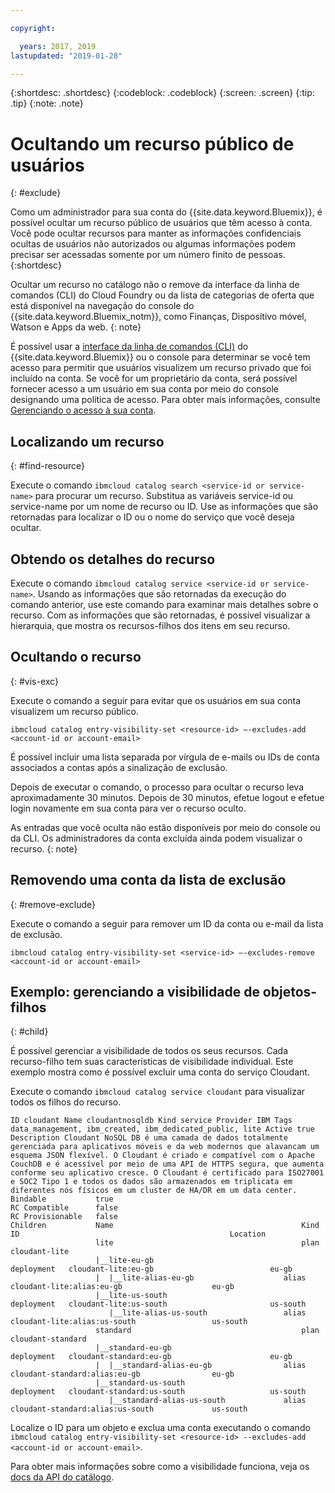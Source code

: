 ```yaml
---

copyright:

  years: 2017, 2019
lastupdated: "2019-01-28"

---
```


{:shortdesc: .shortdesc}
{:codeblock: .codeblock}
{:screen: .screen}
{:tip: .tip}
{:note: .note}


# Ocultando um recurso público de usuários
{: #exclude}

Como um administrador para sua conta do {{site.data.keyword.Bluemix}}, é possível ocultar um recurso público de usuários que têm acesso à conta. Você pode ocultar recursos para manter as informações confidenciais ocultas de usuários não autorizados ou algumas informações podem precisar ser acessadas somente por um número finito de pessoas.
{:shortdesc}

Ocultar um recurso no catálogo não o remove da interface da linha de comandos (CLI) do Cloud Foundry ou da lista de categorias de oferta que está disponível na navegação do console do {{site.data.keyword.Bluemix_notm}}, como Finanças, Dispositivo móvel, Watson e Apps da web.
{: note}

É possível usar a [interface da linha de comandos (CLI)](/docs/cli/reference/ibmcloud?topic=cloud-cli-ibmcloud_cli) do {{site.data.keyword.Bluemix}} ou o console para determinar se você tem acesso para permitir que usuários visualizem um recurso privado que foi incluído na conta. Se você for um proprietário da conta, será possível fornecer acesso a um usuário em sua conta por meio do console designando uma política de acesso. Para obter mais informações, consulte [Gerenciando o acesso à sua conta](/docs/account?topic=account-find-access).

## Localizando um recurso
{: #find-resource}

Execute o comando `ibmcloud catalog search <service-id or service-name>` para procurar um recurso. Substitua as variáveis service-id ou service-name por um nome de recurso ou ID. Use as informações que são retornadas para localizar o ID ou o nome do serviço que você deseja ocultar.

## Obtendo os detalhes do recurso

Execute o comando `ibmcloud catalog service <service-id or service-name>`. Usando as informações que são retornadas da execução do comando anterior, use este comando para examinar mais detalhes sobre o recurso. Com as informações que são retornadas, é possível visualizar a hierarquia, que mostra os recursos-filhos dos itens em seu recurso.

## Ocultando o recurso
{: #vis-exc}

Execute o comando a seguir para evitar que os usuários em sua conta visualizem um recurso público.

`ibmcloud catalog entry-visibility-set <resource-id> —-excludes-add <account-id or account-email>`

É possível incluir uma lista separada por vírgula de e-mails ou IDs de conta associados a contas após a sinalização de exclusão.

Depois de executar o comando, o processo para ocultar o recurso leva aproximadamente 30 minutos. Depois de 30 minutos, efetue logout e efetue login novamente em sua conta para ver o recurso oculto.

As entradas que você oculta não estão disponíveis por meio do console ou da CLI. Os administradores da conta excluída ainda podem visualizar o recurso.
{: note}

## Removendo uma conta da lista de exclusão
{: #remove-exclude}

Execute o comando a seguir para remover um ID da conta ou e-mail da lista de exclusão.

`ibmcloud catalog entry-visibility-set <service-id> —-excludes-remove <account-id or account-email>`


## Exemplo: gerenciando a visibilidade de objetos-filhos
{: #child}

É possível gerenciar a visibilidade de todos os seus recursos. Cada recurso-filho tem suas características de visibilidade individual. Este exemplo mostra como é possível excluir uma conta do serviço Cloudant.

Execute o comando `ibmcloud catalog service cloudant` para visualizar todos os filhos do recurso.

```
ID cloudant Name cloudantnosqldb Kind service Provider IBM Tags data_management, ibm_created, ibm_dedicated_public, lite Active true Description Cloudant NoSQL DB é uma camada de dados totalmente gerenciada para aplicativos móveis e da web modernos que alavancam um esquema JSON flexível. O Cloudant é criado e compatível com o Apache CouchDB e é acessível por meio de uma API de HTTPS segura, que aumenta conforme seu aplicativo cresce. O Cloudant é certificado para ISO27001 e SOC2 Tipo 1 e todos os dados são armazenados em triplicata em diferentes nós físicos em um cluster de HA/DR em um data center.
Bindable           true
RC Compatible      false
RC Provisionable   false
Children           Name                                          Kind         ID                                               Location
                   lite                                          plan         cloudant-lite
                   |__lite-eu-gb                             deployment   cloudant-lite:eu-gb                          eu-gb
                   |  |__lite-alias-eu-gb                    alias        cloudant-lite:alias:eu-gb                    eu-gb
                   |__lite-us-south                          deployment   cloudant-lite:us-south                       us-south
                      |__lite-alias-us-south                 alias        cloudant-lite:alias:us-south                 us-south
                   standard                                      plan         cloudant-standard
                   |__standard-eu-gb                         deployment   cloudant-standard:eu-gb                      eu-gb
                   |  |__standard-alias-eu-gb                alias        cloudant-standard:alias:eu-gb                eu-gb
                   |__standard-us-south                      deployment   cloudant-standard:us-south                   us-south
                      |__standard-alias-us-south             alias        cloudant-standard:alias:us-south             us-south
```

Localize o ID para um objeto e exclua uma conta executando o comando `ibmcloud catalog entry-visibility-set <resource-id> --excludes-add <account-id or account-email>`.

Para obter mais informações sobre como a visibilidade funciona, veja os [docs da API do catálogo](https://{DomainName}/apidocs/globalcatalog).

